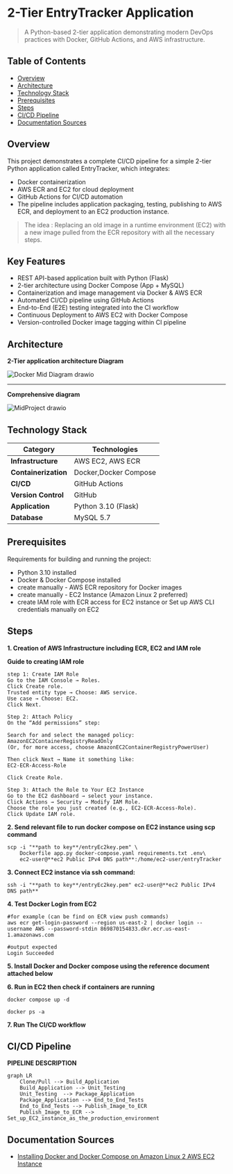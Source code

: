 # 2-Tier EntryTracker Application



> A Python-based 2-tier application demonstrating modern DevOps practices with Docker, GitHub Actions, and AWS infrastructure.
## Table of Contents

- [Overview](#overview)
- [Architecture](#architecture)
- [Technology Stack](#technology-stack)
- [Prerequisites](#prerequisites)
- [Steps](#steps)
- [CI/CD Pipeline](#cicd-pipeline)
- [Documentation Sources](#documentation-sources)


## Overview

This project demonstrates a complete CI/CD pipeline for a simple 2-tier Python application called EntryTracker, which integrates:

- Docker containerization
- AWS ECR and EC2 for cloud deployment
- GitHub Actions for CI/CD automation
- The pipeline includes application packaging, testing, publishing to AWS ECR, and deployment to an EC2 production instance.

>The idea : Replacing an old image in a runtime environment (EC2) with a new image pulled from the ECR repository with all the necessary steps.

## Key Features
- REST API-based application built with Python (Flask)
- 2-tier architecture using Docker Compose (App + MySQL)
- Containerization and image management via Docker & AWS ECR
- Automated CI/CD pipeline using GitHub Actions
- End-to-End (E2E) testing integrated into the CI workflow
- Continuous Deployment to AWS EC2 with Docker Compose
- Version-controlled Docker image tagging within CI pipeline

## Architecture

**2-Tier application architecture Diagram**

![Docker Mid Diagram drawio](https://github.com/user-attachments/assets/a796bd73-a667-414c-bebc-025a420d54b8)

-----------------------------------
**Comprehensive diagram**

![MidProject drawio](https://github.com/user-attachments/assets/c399a8fb-af51-496c-a9ea-7cdd7da3e7bb)


## Technology Stack

| Category             | Technologies   |
| -------------------- | -------------- |
| **Infrastructure**   | AWS EC2, AWS ECR |
| **Containerization** | Docker,Docker Compose |
| **CI/CD**            | GitHub Actions |
| **Version Control**  |    GitHub      |
| **Application**      | Python 3.10 (Flask)|
| **Database**         | MySQL 5.7 |

## Prerequisites

Requirements for building and running the project:

- Python 3.10 installed
- Docker & Docker Compose installed
- create manually - AWS ECR repository for Docker images
- create manually - EC2 Instance (Amazon Linux 2 preferred)
- create IAM role with ECR access for EC2 instance or Set up AWS CLI credentials manually on EC2


## Steps

**1. Creation of AWS Infrastructure including ECR, EC2 and IAM role**

**Guide to creating IAM role**
```
step 1: Create IAM Role
Go to the IAM Console → Roles.
Click Create role.
Trusted entity type → Choose: AWS service.
Use case → Choose: EC2.
Click Next.

Step 2: Attach Policy
On the “Add permissions” step:

Search for and select the managed policy:
AmazonEC2ContainerRegistryReadOnly
(Or, for more access, choose AmazonEC2ContainerRegistryPowerUser)

Then click Next → Name it something like:
EC2-ECR-Access-Role

Click Create Role.

Step 3: Attach the Role to Your EC2 Instance
Go to the EC2 dashboard → select your instance.
Click Actions → Security → Modify IAM Role.
Choose the role you just created (e.g., EC2-ECR-Access-Role).
Click Update IAM role.
```

**2. Send relevant file to run docker compose on EC2 instance using scp command**
```
scp -i "**path to key**/entryEc2key.pem" \
    Dockerfile app.py docker-compose.yaml requirements.txt .env\
    ec2-user@**ec2 Public IPv4 DNS path**:/home/ec2-user/entryTracker
```

**3. Connect EC2 instance via ssh command:**
```
ssh -i "**path to key**/entryEc2key.pem" ec2-user@**ec2 Public IPv4 DNS path**
```

**4. Test Docker Login from EC2**
```
#for example (can be find on ECR view push commands)
aws ecr get-login-password --region us-east-2 | docker login --username AWS --password-stdin 869870154833.dkr.ecr.us-east-1.amazonaws.com

#output expected 
Login Succeeded
```

**5. Install Docker and Docker compose using the reference document attached below**


**6. Run in EC2 then check if containers are running**

```docker compose up -d ```

```docker ps -a```

**7. Run The CI/CD workflow**


## CI/CD Pipeline

**PIPELINE DESCRIPTION**

```mermaid
graph LR
    Clone/Pull --> Build_Application
    Build_Application --> Unit_Testing
    Unit_Testing  --> Package_Application
    Package_Application --> End_to_End_Tests
    End_to_End_Tests --> Publish_Image_to_ECR
    Publish_Image_to_ECR --> Set_up_EC2_instance_as_the_production_environment
```

## Documentation Sources
-  [Installing Docker and Docker Compose on Amazon Linux 2 AWS EC2 Instance](https://medium.com/@geeekfa/docker-and-docker-compose-on-aws-linux-2-9e90f79502db)



